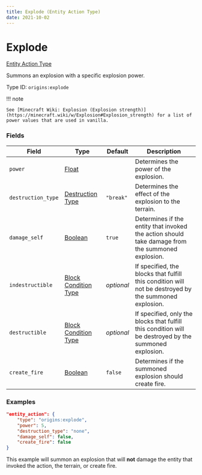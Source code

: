 ```yaml
---
title: Explode (Entity Action Type)
date: 2021-10-02
---
```


# Explode

[Entity Action Type](../entity_action_types.md)

Summons an explosion with a specific explosion power.

Type ID: `origins:explode`

!!! note

    See [Minecraft Wiki: Explosion (Explosion strength)](https://minecraft.wiki/w/Explosion#Explosion_strength) for a list of power values that are used in vanilla.


### Fields

Field | Type | Default | Description
------|------|---------|-------------
`power` | [Float](../data_types/float.md) | | Determines the power of the explosion.
`destruction_type` | [Destruction Type](../data_types/destruction_type.md) | `"break"` | Determines the effect of the explosion to the terrain.
`damage_self` | [Boolean](../data_types/boolean.md) | `true` | Determines if the entity that invoked the action should take damage from the summoned explosion.
`indestructible` | [Block Condition Type](../block_condition_types.md) | _optional_ | If specified, the blocks that fulfill this condition will not be destroyed by the summoned explosion.
`destructible` | [Block Condition Type](../block_condition_types.md) | _optional_ | If specified, only the blocks that fulfill this condition will be destroyed by the summoned explosion.
`create_fire` | [Boolean](../data_types/boolean.md) | `false` | Determines if the summoned explosion should create fire.


### Examples

```json
"entity_action": {
    "type": "origins:explode",
    "power": 5,
    "destruction_type": "none",
    "damage_self": false,
    "create_fire": false
}
```

This example will summon an explosion that will **not** damage the entity that invoked the action, the terrain, or create fire.
